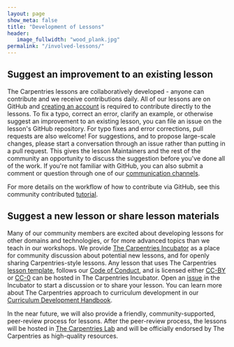 ```yaml
---
layout: page
show_meta: false
title: "Development of Lessons"
header:
   image_fullwidth: "wood_plank.jpg"
permalink: "/involved-lessons/"
---
```


## Suggest an improvement to an existing lesson

The Carpentries lessons are collaboratively developed - anyone can contribute and we receive contributions daily. 
All of our lessons are on GitHub and [creating an account][join-github] is required to contribute directly to the lessons. To fix a typo,
correct an 
error, clarify an example, or otherwise suggest an improvement to an existing lesson, you can file an issue on the lesson's GitHub 
repository. For typo fixes and error corrections, pull requests are also welcome! For suggestions, and to propose large-scale changes, 
please start a conversation through an issue rather than putting in a pull request. This gives the lesson Maintainers and the rest of the
community an opportunity to discuss the suggestion before you've done all of the work. If you're not familiar with GitHub, you can
also submit a comment or question through one of our [communication channels][comms].

For more details on the workflow of how to contribute via GitHub, see this community contributed [tutorial][git-tutorial].

## Suggest a new lesson or share lesson materials

Many of our community members are excited about developing lessons for other domains and technologies, or for more advanced topics than
we teach in our workshops. We provide [The Carpentries Incubator][incubator] as a place for community discussion about potential
new lessons, and for openly sharing Carpentries-style lessons. Any lesson that uses The Carpentries [lesson template][lesson-template], follows our [Code of Conduct][coc], and is licensed either [CC-BY][cc-by] or [CC-0][cc-0] can be hosted in The Carpentries Incubator. 
Open an [issue][issues] in the Incubator to start a discussion or to share your lesson. You can learn more about The Carpentries approach 
to curriculum development in our [Curriculum Development Handbook][cdh].

In the near future, we will also provide a friendly, community-supported, peer-review process for lessons. After the peer-review process, the lessons will be hosted in [The Carpentries Lab][carpentries-lab] and will be officially endorsed by The Carpentries as high-quality resources. 

[git-tutorial]: https://github.com/dmgt/swc_github_flow/blob/master/for_novice_contributors.md
[incubator]: https://github.com/carpentries-incubator/proposals/blob/master/README.md
[join-github]: https://github.com/join
[cc-0]: https://creativecommons.org/share-your-work/public-domain/cc0/
[cc-by]: https://creativecommons.org/licenses/by/4.0/
[cdh]: https://cdh.carpentries.org/
[carpentries-lab]: https://github.com/carpentrieslab/proposals
[coc]: https://docs.carpentries.org/topic_folders/policies/code-of-conduct.html#code-of-conduct-summary-view
[comms]: https://carpentries.org/connect/
[issues]: https://github.com/carpentries-incubator/proposals/issues
[lesson-template]: https://github.com/carpentries/styles
